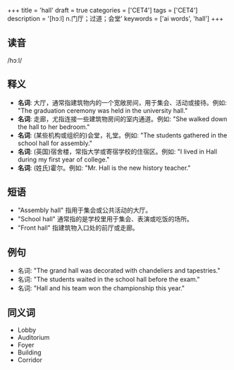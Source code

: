 +++
title = 'hall'
draft = true
categories = ['CET4']
tags = ['CET4']
description = '[hɔːl] n.门厅；过道；会堂'
keywords = ['ai words', 'hall']
+++

## 读音
/hɔːl/

## 释义
- **名词**: 大厅，通常指建筑物内的一个宽敞房间，用于集会、活动或接待。例如: "The graduation ceremony was held in the university hall."
- **名词**: 走廊，尤指连接一些建筑物房间的室内通道。例如: "She walked down the hall to her bedroom."
- **名词**: (某些机构或组织的)会堂，礼堂。例如: "The students gathered in the school hall for assembly."
- **名词**: (英国)宿舍楼，常指大学或寄宿学校的住宿区。例如: "I lived in Hall during my first year of college."
- **名词**: (姓氏)霍尔。例如: "Mr. Hall is the new history teacher."

## 短语
- "Assembly hall" 指用于集会或公共活动的大厅。
- "School hall" 通常指的是学校里用于集会、表演或吃饭的场所。
- "Front hall" 指建筑物入口处的前厅或走廊。

## 例句
- 名词: "The grand hall was decorated with chandeliers and tapestries."
- 名词: "The students waited in the school hall before the exam."
- 名词: "Hall and his team won the championship this year."

## 同义词
- Lobby
- Auditorium
- Foyer
- Building
- Corridor
